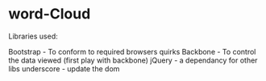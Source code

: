 word-Cloud
==========

Libraries used:

Bootstrap - To conform to required browsers quirks
Backbone - To control the data viewed (first play with backbone)
jQuery - a dependancy for other libs
underscore - update the dom



